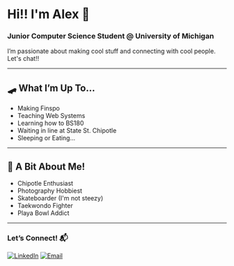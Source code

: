 # Hi!! I'm Alex 👋

### Junior Computer Science Student @ University of Michigan 
I’m passionate about making cool stuff and connecting with cool people. Let's chat!!

------

## 🛹 What I’m Up To...
- Making Finspo
- Teaching Web Systems
- Learning how to BS180
- Waiting in line at State St. Chipotle
- Sleeping or Eating...

------

## 🌯 A Bit About Me!
- Chipotle Enthusiast
- Photography Hobbiest
- Skateboarder (I'm not steezy)
- Taekwondo Fighter
- Playa Bowl Addict


------

### Let’s Connect! 📬
[![LinkedIn](https://img.shields.io/badge/-LinkedIn-blue)](https://www.linkedin.com/in/alexni-x/)
[![Email](https://img.shields.io/badge/-Email-red)](mailto:axni@umich.edu)
